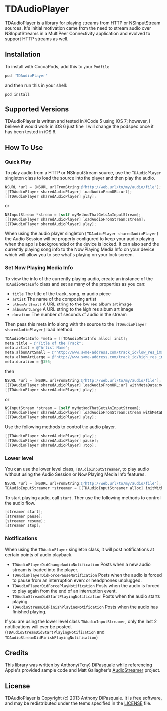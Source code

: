 # TDAudioPlayer

TDAudioPlayer is a library for playing streams from HTTP or NSInputStream sources.  It's initial motivation came from the need to stream audio over NSInputStreams in a MultiPeer Connectivity application and evolved to support HTTP streams as well.

Installation
------------

To install with CocoaPods, add this to your `Podfile`

```ruby
pod 'TDAudioPlayer'
```
and then run this in your shell:

```shell
pod install
```

Supported Versions
------------------

TDAudioPlayer is written and tested in XCode 5 using iOS 7; however, I believe it would work in iOS 6 just fine.  I will change the podspec once it has been tested in iOS 6.

How To Use
----------

### Quick Play

To play audio from a HTTP or NSInputStream source, use the `TDAudioPlayer` singleton class to load the source into the player and then play the audio.

```Objective-C
NSURL *url = [NSURL urlFromString:@"http://web.url/to/my/audio/file"];
[[TDAudioPlayer sharedAudioPlayer] loadAudioFromURL:url];
[[TDAudioPlayer sharedAudioPlayer] play];
```

or

```Objective-C
NSInputStream *stream = [self myMethodThatGetsAnInputStream];
[[TDAudioPlayer sharedAudioPlayer] loadAudioFromStream:stream];
[[TDAudioPlayer sharedAudioPlayer] play];
```

When using the audio player singleton `[TDAudioPlayer sharedAudioPlayer]` the Audio Session will be properly configured to keep your audio playing when the app is backgrounded or the device is locked. It can also send the currently playing song info to the Now Playing Media Info on your device which will allow you to see what's playing on your lock screen.

### Set Now Playing Media Info

To view the info of the currently playing audio, create an instance of the `TDAudioMetaInfo` class and set as many of the properties as you can:

* `title` The title of the track, song, or audio piece
* `artist` The name of the composing artist
* `albumArtSmall` A URL string to the low res album art image
* `albumArtLarge` A URL string to the high res album art image
* `duration` The number of seconds of audio in the stream

Then pass this meta info along with the source to the `[TDAudioPlayer sharedAudioPlayer]` load method.

```Objective-C
TDAudioMetaInfo *meta = [[TDAudioMetaInfo alloc] init];
meta.title = @"Title of the Track";
meta.artist = @"Artist Name";
meta.albumArtSmall = @"http://www.some-address.com/track_id/low_res_image.png";
meta.albumArtLarge = @"http://www.some-address.com/track_id/high_res_image.png";
meta.duration = @356;
```

then

```Objective-C
NSURL *url = [NSURL urlFromString:@"http://web.url/to/my/audio/file"];
[[TDAudioPlayer sharedAudioPlayer] loadAudioFromURL:url withMetaData:meta];
[[TDAudioPlayer sharedAudioPlayer] play];
```

or

```Objective-C
NSInputStream *stream = [self myMethodThatGetsAnInputStream];
[[TDAudioPlayer sharedAudioPlayer] loadAudioFromStream:stream withMetaData:meta];
[[TDAudioPlayer sharedAudioPlayer] play];
```

Use the following methods to control the audio player.

```Objective-C
[[TDAudioPlayer sharedAudioPlayer] play];
[[TDAudioPlayer sharedAudioPlayer] pause];
[[TDAudioPlayer sharedAudioPlayer] stop];
```

### Lower level

You can use the lower level class, `TDAudioInputStreamer`, to play audio without using the Audio Session or Now Playing Media Info features.

```Objective-C
NSURL *url = [NSURL urlFromString:@"http://web.url/to/my/audio/file"];
TDAudioInputStreamer *streamer = [[TDAudioInputStreamer alloc] initWithURL:url];
```

To start playing audio, call `start`.  Then use the following methods to control the audio flow.

```Objective-C
[streamer start];
[streamer pause];
[streamer resume];
[streamer stop];
```

### Notifications
When using the `TDAudioPlayer` singleton class, it will post notifications at certain points of audio playback.

* `TDAudioPlayerDidChangeAudioNotification` Posts when a new audio stream is loaded into the player.
* `TDAudioPlayerDidForcePauseNotification` Posts when the audio is forced to pause from an interruption event or headphones unplugged.
* `TDAudioPlayerDidForcePlayNotification` Posts when the audio is forced to play again from the end of an interruption event.
* `TDAudioStreamDidStartPlayingNotification` Posts when the audio starts playing.
* `TDAudioStreamDidFinishPlayingNotification` Posts when the audio has finished playing.

If you are using the lower level class `TDAudioInputStreamer`, only the last 2 notifications will ever be posted. (`TDAudioStreamDidStartPlayingNotification` and `TDAudioStreamDidFinishPlayingNotification`)

Credits
-------

This library was written by Anthony(Tony) DiPasquale while referencing Apple's provided sample code and Matt Gallagher's [AudioStreamer](https://github.com/mattgallagher/AudioStreamer) project.

License
-------

TDAudioPlayer is Copyright (c) 2013 Anthony DiPasquale. It is free software, and may be redistributed under the terms specified in the [LICENSE](https://github.com/tonyd256/TDAudioPlayer/blob/master/LICENSE) file.
